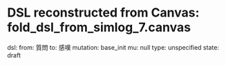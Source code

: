 # DSL reconstructed from Canvas: fold_dsl_from_simlog_7.canvas

dsl:
  from: 質問
  to: 感嘆
  mutation: base_init
  mu: null
  type: unspecified
  state: draft
